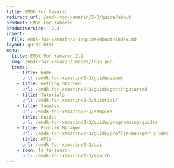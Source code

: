 ```yaml
---
title: EMDK For Xamarin
redirect_url: /emdk-for-xamarin/2-3/guide/about
product: EMDK For Xamarin
productversion: '2.3'
insert:
  file: emdk-for-xamarin/2-1/guide/about/index.md
layout: guide.html
menu:
  title: EMDK For Xamarin 2.2
  img: /emdk-for-xamarin/images/logo.png
  items:
    - title: Home
      url: /emdk-for-xamarin/2-3/guide/about
    - title: Getting Started
      url: /emdk-for-xamarin/2-3/guide/gettingstarted
    - title: Tutorials
      url: /emdk-for-xamarin/2-3/tutorial/
    - title: Samples
      url: /emdk-for-xamarin/2-3/samples
    - title: Guides
      url: /emdk-for-xamarin/2-3/guide/programming-guides
    - title: Profile Manager
      url: /emdk-for-xamarin/2-3/guide/profile-manager-guides
    - title: APIs
      url: /emdk-for-xamarin/2-3/api
    - icon: fa fa-search
      url: /emdk-for-xamarin/2-3/search
---
```

